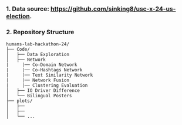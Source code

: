 ### 1. Data source: https://github.com/sinking8/usc-x-24-us-election. 
### 2. Repository Structure
```
humans-lab-hackathon-24/
├── Code/
│   ├── Data Exploration
│   ├── Network
|     |── Co-Domain Network
|     |── Co-Hashtags Network
|     |── Text Similarity Network
|     |── Network Fusion
|     |── Clustering Evaluation
│   ├── IO Driver Difference
│   └── Bilingual Posters
├── plots/
│   ├── 
│   ├── 
│   └── ...
```
